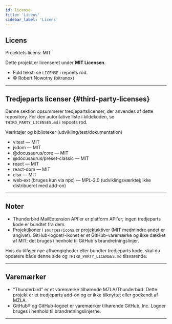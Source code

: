 ```yaml
---
id: license
title: 'Licens'
sidebar_label: 'Licens'
---
```


## Licens

Projektets licens: MIT

Dette projekt er licenseret under **MIT Licensen**.

- Fuld tekst: se `LICENSE` i repoets rod.
- © Robert Nowotny (bitranox)

---

## Tredjeparts licenser {#third-party-licenses}

Denne sektion opsummerer tredjepartslicenser, der anvendes af dette repository. For den autoritative liste i kildekoden, se `THIRD_PARTY_LICENSES.md` i repoets rod.

Værktøjer og biblioteker (udvikling/test/dokumentation)

- vitest — MIT
- jsdom — MIT
- @docusaurus/core — MIT
- @docusaurus/preset-classic — MIT
- react — MIT
- react-dom — MIT
- clsx — MIT
- web‑ext (bruges kun via npx) — MPL‑2.0 (udviklingsværktøj; ikke distribueret med add-on)

---

## Noter

- Thunderbird MailExtension API'er er platform API'er; ingen tredjeparts kode er bundtet fra dem.
- Projektikoner i `sources/icons` er projektaktiver (MIT medmindre andet er angivet). GitHub-logoet/-ikonet er et GitHub-varemærke og ikke dækket af MIT; det bruges i henhold til GitHub's brandretningslinjer.

Hvis du tilføjer nye afhængigheder eller bundter tredjeparts kode, skal du opdatere både denne side og `THIRD_PARTY_LICENSES.md` tilsvarende.

---

## Varemærker

- “Thunderbird” er et varemærke tilhørende MZLA/Thunderbird. Dette projekt er et tredjeparts add-on og er ikke tilknyttet eller godkendt af MZLA.
- GitHub® og GitHub-logoet er varemærker tilhørende GitHub, Inc. Logoer bruges i henhold til brandretningslinjerne.

---
